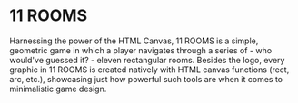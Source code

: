 # 11 ROOMS

Harnessing the power of the HTML Canvas, 11 ROOMS is a simple, geometric game in which a player navigates through a series of - who would've guessed it? - eleven rectangular rooms. Besides the logo, every graphic in 11 ROOMS is created natively with HTML canvas functions (rect, arc, etc.), showcasing just how powerful such tools are when it comes to minimalistic game design.
